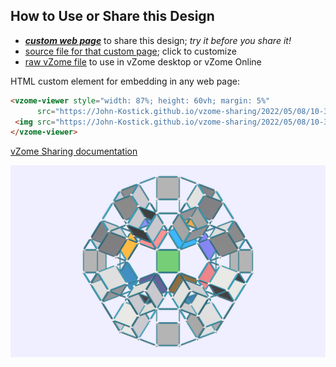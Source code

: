 
## How to Use or Share this Design

 - [***custom web page***][post] to share this design; *try it before you share it!*
 - [source file for that custom page][source]; click to customize
 - [raw vZome file][raw] to use in vZome desktop or vZome Online
 
 HTML custom element for embedding in any web page:
 ```html
<vzome-viewer style="width: 87%; height: 60vh; margin: 5%"
       src="https://John-Kostick.github.io/vzome-sharing/2022/05/08/10-39-14-Five-Cube-expansion/Five-Cube-expansion.vZome" >
  <img src="https://John-Kostick.github.io/vzome-sharing/2022/05/08/10-39-14-Five-Cube-expansion/Five-Cube-expansion.png" />
</vzome-viewer>
 ```

[vZome Sharing documentation](https://vzome.github.io/vzome/sharing.html#how-it-works)

![Image](<Five-Cube-expansion.png>)


[post]: <https://John-Kostick.github.io/vzome-sharing/2022/05/08/Five-Cube-expansion-10-39-14.html>
[source]: <https://github.com/John-Kostick/vzome-sharing/edit/main/_posts/2022-05-08-Five-Cube-expansion-10-39-14.md>
[raw]: <https://raw.githubusercontent.com/John-Kostick/vzome-sharing/main/2022/05/08/10-39-14-Five-Cube-expansion/Five-Cube-expansion.vZome>